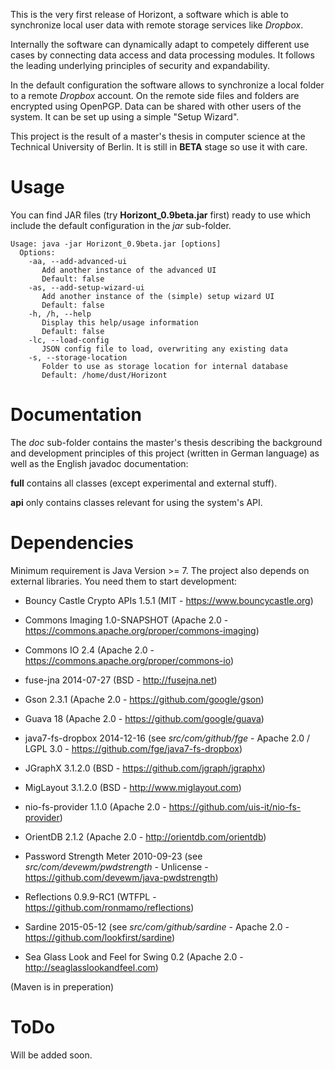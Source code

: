 This is the very first release of Horizont, a software which is able to synchronize local user data with remote storage services like *Dropbox*.

Internally the software can dynamically adapt to competely different use cases by connecting data access and data processing modules. It follows the leading underlying principles of security and expandability. 

In the default configuration the software allows to synchronize a local folder to a remote *Dropbox* account. On the remote side files and folders are encrypted using OpenPGP. Data can be shared with other users of the system. It can be set up using a simple "Setup Wizard".

This project is the result of a master's thesis in computer science at the Technical University of Berlin. It is still in **BETA** stage so use it with care.

# Usage

You can find JAR files (try **Horizont_0.9beta.jar** first) ready to use which include the default configuration in the *jar* sub-folder.

```
Usage: java -jar Horizont_0.9beta.jar [options]
  Options:
    -aa, --add-advanced-ui
       Add another instance of the advanced UI
       Default: false
    -as, --add-setup-wizard-ui
       Add another instance of the (simple) setup wizard UI
       Default: false
    -h, /h, --help
       Display this help/usage information
       Default: false
    -lc, --load-config
       JSON config file to load, overwriting any existing data
    -s, --storage-location
       Folder to use as storage location for internal database
       Default: /home/dust/Horizont
```

# Documentation

The *doc* sub-folder contains the master's thesis describing the background and development principles of this project (written in German language) as well as the English javadoc documentation:

**full** contains all classes (except experimental and external stuff).

**api** only contains classes relevant for using the system's API.

# Dependencies

Minimum requirement is Java Version >= 7. The project also depends on external libraries. You need them to start development:

* Bouncy Castle Crypto APIs 1.5.1 (MIT - https://www.bouncycastle.org)

* Commons Imaging 1.0-SNAPSHOT (Apache 2.0 - https://commons.apache.org/proper/commons-imaging)
	
* Commons IO 2.4 (Apache 2.0 - https://commons.apache.org/proper/commons-io)
	
* fuse-jna 2014-07-27 (BSD - http://fusejna.net)

* Gson 2.3.1 (Apache 2.0 - https://github.com/google/gson)
		
* Guava 18 (Apache 2.0 - https://github.com/google/guava)

* java7-fs-dropbox 2014-12-16 (see *src/com/github/fge* - Apache 2.0 / LGPL 3.0 - https://github.com/fge/java7-fs-dropbox)

* JGraphX 3.1.2.0 (BSD - https://github.com/jgraph/jgraphx)
	
* MigLayout 3.1.2.0 (BSD - http://www.miglayout.com)

* nio-fs-provider 1.1.0 (Apache 2.0 - https://github.com/uis-it/nio-fs-provider)
	
* OrientDB 2.1.2 (Apache 2.0 - http://orientdb.com/orientdb)

* Password Strength Meter 2010-09-23 (see *src/com/devewm/pwdstrength* - Unlicense - https://github.com/devewm/java-pwdstrength)
	
* Reflections 0.9.9-RC1 (WTFPL - https://github.com/ronmamo/reflections)

* Sardine 2015-05-12 (see *src/com/github/sardine* - Apache 2.0 - https://github.com/lookfirst/sardine)

* Sea Glass Look and Feel for Swing 0.2 (Apache 2.0 - http://seaglasslookandfeel.com)

(Maven is in preperation)

# ToDo

Will be added soon.